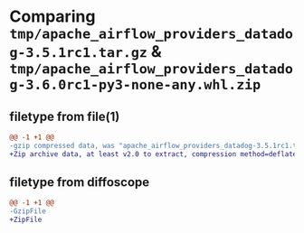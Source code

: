 # Comparing `tmp/apache_airflow_providers_datadog-3.5.1rc1.tar.gz` & `tmp/apache_airflow_providers_datadog-3.6.0rc1-py3-none-any.whl.zip`

## filetype from file(1)

```diff
@@ -1 +1 @@
-gzip compressed data, was "apache_airflow_providers_datadog-3.5.1rc1.tar", last modified: Fri Dec 22 23:35:26 2023, max compression
+Zip archive data, at least v2.0 to extract, compression method=deflate
```

## filetype from diffoscope

```diff
@@ -1 +1 @@
-GzipFile
+ZipFile
```

